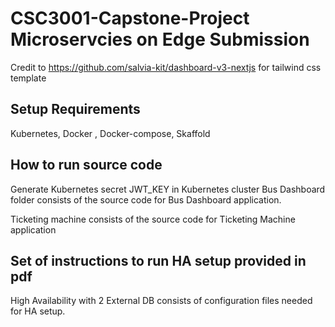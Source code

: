 # CSC3001-Capstone-Project Microservcies on Edge Submission
Credit to https://github.com/salvia-kit/dashboard-v3-nextjs for tailwind css template

## Setup Requirements
Kubernetes, Docker , Docker-compose, Skaffold

## How to run source code
Generate Kubernetes secret JWT_KEY in Kubernetes cluster
Bus Dashboard folder consists of the source code for Bus Dashboard application.

Ticketing machine consists of the source code for Ticketing Machine application

## Set of instructions to run HA setup provided in pdf
High Availability with 2 External DB consists of configuration files needed for HA setup.
